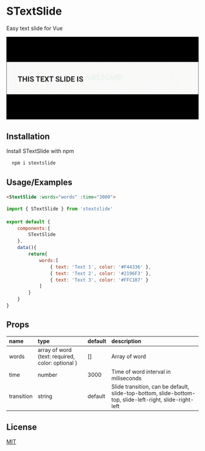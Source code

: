 # STextSlide

Easy text slide for Vue

![alt text](https://github.com/Shan-CL/STextSlide/blob/master/text-slide-demo.gif?raw=true)


## Installation

Install STextSlide with npm

```bash
  npm i stextslide
```
    
## Usage/Examples

```html
<StextSlide :words="words" :time="3000">
```
```javascript
import { STextSlide } from 'stextslide'

export default {
    components:{
        STextSlide
    },
    data(){
        return{
            words:[
                { text: 'Text 1', color: '#F44336' },
                { text: 'Text 2', color: '#2196F3' },
                { text: 'Text 3', color: '#FFC107' }
            ]
        }
    }
}
```



## Props

| name    | type   | default | description                          |
| :---   | :---  | :---   | :---                            |
| words   | array of word {text: required, color: optional }  | []    | Array of word                        |
| time    | number | 3000    | Time of word interval in miliseconds |
| transition | string | default | Slide transition, can be default, slide-top-bottom, slide-bottom-top, slide-left-right, slide-right-left |

## License

[MIT](https://choosealicense.com/licenses/mit/)